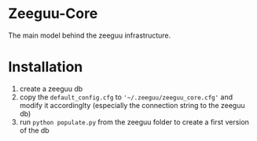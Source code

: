 # Zeeguu-Core

The main model behind the zeeguu infrastructure.

# Installation

1. create a zeeguu db
1. copy the `default_config.cfg` to `'~/.zeeguu/zeeguu_core.cfg'` and modify it accordinglty (especially the connection string to the zeeguu db)
1. run `python populate.py` from the zeeguu folder to create a first version of the db

